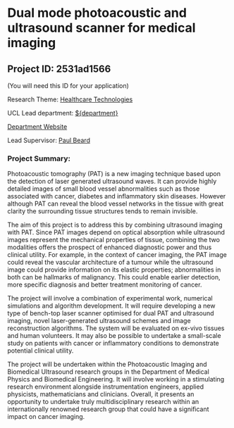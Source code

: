 # Dual mode photoacoustic and ultrasound scanner for medical imaging

## Project ID: **2531ad1566**
(You will need this ID for your application)

Research Theme: [Healthcare Technologies](../themes/healthcare-technologies.md)

UCL Lead department: [${department}](../departments/medical-physics-and-biomedical-engineering.md)

[Department Website](https://www.ucl.ac.uk/medical-physics-biomedical-engineering)

Lead Supervisor: [Paul Beard](https://profiles.ucl.ac.uk/3571)

### Project Summary:

Photoacoustic tomography (PAT) is a new imaging technique based upon the detection of laser generated ultrasound waves. It can provide highly detailed images of small blood vessel abnormalities such as those associated with cancer, diabetes and inflammatory skin diseases. However although PAT can reveal the blood vessel networks in the tissue with great clarity the surrounding tissue structures tends to remain invisible.

The aim of this project is to address this by combining ultrasound imaging with PAT.  Since PAT images depend on optical absorption while ultrasound images represent the mechanical properties of tissue, combining the two modalities offers the prospect of enhanced diagnostic power and thus clinical utility. For example, in the context of cancer imaging, the PAT image could reveal the vascular architecture of a tumour while the ultrasound image could provide information on its elastic properties; abnormalities in both can be hallmarks of malignancy. This could enable earlier detection, more specific diagnosis and better treatment monitoring of cancer.

The project will involve a combination of experimental work, numerical simulations and algorithm development. It will require developing a new type of bench-top laser scanner optimised for dual PAT and ultrasound imaging, novel laser-generated ultrasound schemes and image reconstruction algorithms. The system will be evaluated on ex-vivo tissues and human volunteers. It may also be possible to undertake a small-scale study on patients with cancer or inflammatory conditions to demonstrate potential clinical utility.

The project will be undertaken within the Photoacoustic Imaging and Biomedical Ultrasound research groups in the Department of Medical Physics and Biomedical Engineering. It will involve working in a stimulating research environment alongside instrumentation engineers, applied physicists, mathematicians and clinicians. Overall, it presents an opportunity to undertake truly multidisciplinary research within an internationally renowned research group that could have a significant impact on cancer imaging.
